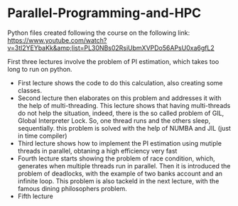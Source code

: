 # Parallel-Programming-and-HPC
Python files created following the course on the following link: https://www.youtube.com/watch?v=3tl2YEYbaKk&amp;list=PL30NBs02RsiUbmXVPDo56APsU0xa6gfL2

First three lectures involve the problem of PI estimation, which takes too long to run on python.

- First lecture shows the code to do this calculation, also creating some classes.
- Second lecture then elaborates on this problem and addresses it with the help of multi-threading. This lecture shows that having multi-threads do not help the situation, indeed, there is the so called problem of GIL, Global Interpreter Lock.
So, one thread runs and the others sleep, sequentially. this problem is solved with the help of NUMBA and JIL (just in time compiler)
- Third lecture shows how to implement the PI estimation using mutiple threads in parallel, obtaning a high efficiency very fast
- Fourth lecture starts showing the problem of race condition, which, generates when multiple threads run in parallel. Then it is introduced the problem of deadlocks, with the example of two banks account and an infinite loop. This problem is also tackeld in the next lecture, with the famous dining philosophers problem.
- Fifth lecture
